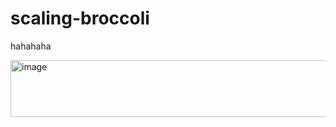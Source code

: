 # scaling-broccoli

hahahaha

<img width="809" height="91" alt="image" src="https://github.com/user-attachments/assets/bcf69633-5b01-4369-8fd5-b669a87a2b7c" />
